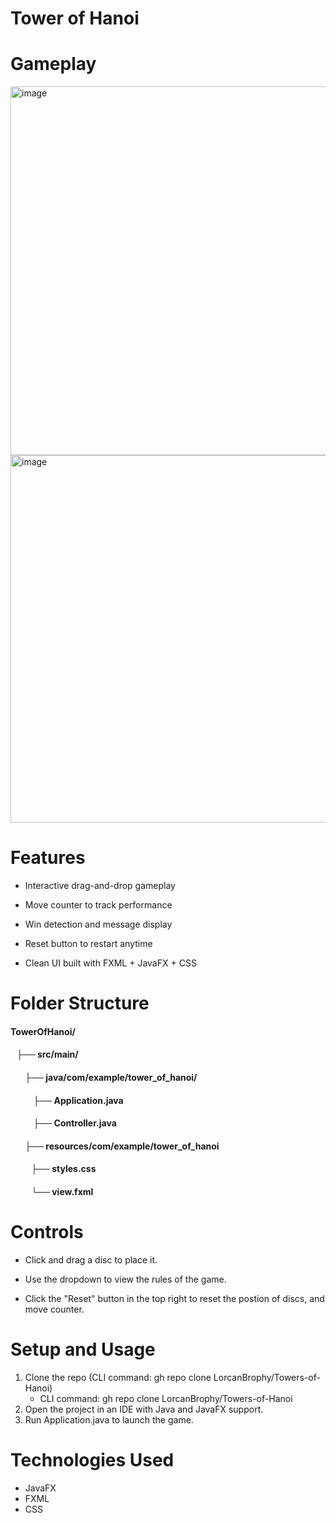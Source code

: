 # Tower of Hanoi

# Gameplay
<img width="893" height="590" alt="image" src="https://github.com/user-attachments/assets/f02cfd0f-1363-4731-9095-6eaea34efcfb" />
<img width="896" height="588" alt="image" src="https://github.com/user-attachments/assets/01098482-e5c1-4fa5-b201-82e9ea8e9848" />

# Features
- Interactive drag-and-drop gameplay

- Move counter to track performance

- Win detection and message display

- Reset button to restart anytime

- Clean UI built with FXML + JavaFX + CSS

# Folder Structure

#### TowerOfHanoi/
#### &nbsp;&nbsp;&nbsp;├── src/main/
#### &nbsp;&nbsp;&nbsp;&nbsp;&nbsp;&nbsp;&nbsp;├── java/com/example/tower_of_hanoi/
#### &nbsp;&nbsp;&nbsp;&nbsp;&nbsp;&nbsp;&nbsp;&nbsp;&nbsp;&nbsp;&nbsp;├── Application.java
#### &nbsp;&nbsp;&nbsp;&nbsp;&nbsp;&nbsp;&nbsp;&nbsp;&nbsp;&nbsp;&nbsp;├── Controller.java

#### &nbsp;&nbsp;&nbsp;&nbsp;&nbsp;&nbsp;&nbsp;├── resources/com/example/tower_of_hanoi
#### &nbsp;&nbsp;&nbsp;&nbsp;&nbsp;&nbsp;&nbsp;&nbsp;&nbsp;&nbsp;├── styles.css
#### &nbsp;&nbsp;&nbsp;&nbsp;&nbsp;&nbsp;&nbsp;&nbsp;&nbsp;&nbsp;└── view.fxml

# Controls
- Click and drag a disc to place it.

- Use the dropdown to view the rules of the game.

- Click the "Reset" button in the top right to reset the postion of discs, and move counter.

# Setup and Usage
1. Clone the repo (CLI command: gh repo clone LorcanBrophy/Towers-of-Hanoi)
   - CLI command: gh repo clone LorcanBrophy/Towers-of-Hanoi
3. Open the project in an IDE with Java and JavaFX support.
4. Run Application.java to launch the game.

# Technologies Used
- JavaFX
- FXML
- CSS
